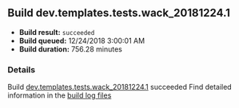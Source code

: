 ## Build dev.templates.tests.wack_20181224.1
- **Build result:** `succeeded`
- **Build queued:** 12/24/2018 3:00:01 AM
- **Build duration:** 756.28 minutes
### Details
Build [dev.templates.tests.wack_20181224.1](https://winappstudio.visualstudio.com/web/build.aspx?pcguid=a4ef43be-68ce-4195-a619-079b4d9834c2&builduri=vstfs%3a%2f%2f%2fBuild%2fBuild%2f26812) succeeded
Find detailed information in the [build log files](https://uwpctdiags.blob.core.windows.net/buildlogs/dev.templates.tests.wack_20181224.1_logs.zip)
